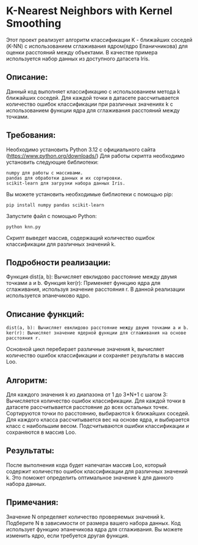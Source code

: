 # K-Nearest Neighbors with Kernel Smoothing

Этот проект реализует алгоритм классификации K - ближайших соседей (K-NN) с использованием сглаживания ядром(ядро Епаничникова) для оценки расстояний между объектами. В качестве примера используется набор данных из доступного датасета Iris.

## Описание:

Данный код выполняет классификацию с использованием метода k ближайших соседей. Для каждой точки в датасете рассчитывается количество ошибок классификации при различных значениях k с использованием функции ядра для сглаживания расстояний между точками.

## Требования:

Необходимо установить Python 3.12 с официального сайта (https://www.python.org/downloads/)
Для работы скрипта необходимо установить следующие библиотеки:

    numpy для работы с массивами.
    pandas для обработки данных и их сортировки.
    scikit-learn для загрузки набора данных Iris.

Вы можете установить необходимые библиотеки с помощью pip:

    pip install numpy pandas scikit-learn




Запустите файл с помощью Python:

    python knn.py

Скрипт выведет массив, содержащий количество ошибок классификации для различных значений k.

## Подробности реализации:

Функция dist(a, b): Вычисляет евклидово расстояние между двумя точками a и b.
Функция ker(r): Применяет функцию ядра для сглаживания, используя значение расстояния r. В данной реализации используется эпанечиково ядро.

## Описание функций:

    dist(a, b): Вычисляет евклидово расстояние между двумя точками a и b.
    ker(r): Вычисляет значение ядерной функции для сглаживания на основе расстояния r.
Основной цикл перебирает различные значения k, вычисляет количество ошибок классификации и сохраняет результаты в массив Loo.


## Алгоритм:

Для каждого значения k из диапазона от 1 до 3*N+1 с шагом 3:
Вычисляется количество ошибок классификации.
Для каждой точки в датасете рассчитывается расстояние до всех остальных точек.
Сортируются точки по расстоянию, выбираются k ближайших соседей.
Для каждого класса рассчитывается вес на основе ядра, и выбирается класс с наибольшим весом.
Подсчитываются ошибки классификации и сохраняются в массив Loo.

## Результаты:

После выполнения кода будет напечатан массив Loo, который содержит количество ошибок классификации для различных значений k. Это поможет определить оптимальное значение k для данного набора данных.

## Примечания:
    
Значение N определяет количество проверяемых значений k. Подберите N в зависимости от размера вашего набора данных.
Код использует функцию эпанечикова ядра для сглаживания. Вы можете изменить ядро, если требуется другая функция.
